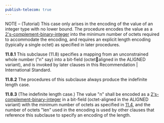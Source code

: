 ```yaml
---
publish-telecom: true
---
```


NOTE – (Tutorial) This case only arises in the encoding of the value of an integer type with no lower bound. The procedure encodes the value as a [2's-complement-binary-integer](./11.4%20Encoding%20as%20a%202's-complement-binary-integer.md) into the minimum number of octets required to accommodate the encoding, and requires an explicit length encoding (typically a single octet) as specified in later procedures.

**11.8.1** This subclause (11.8) specifies a mapping from an unconstrained whole number ("n" say) into a bit-field (octet￾aligned in the ALIGNED variant), and is invoked by later clauses in this Recommendation | International Standard.

**11.8.2** The procedures of this subclause always produce the indefinite length case. <a id="^91684b"></a>

**11.8.3** (The indefinite length case.) The value "n" shall be encoded as a [2's-complement-binary-integer](./11.4%20Encoding%20as%20a%202's-complement-binary-integer.md) in a bit-field (octet-aligned in the ALIGNED variant) with the minimum number of octets as specified in [11.4](./11.4%20Encoding%20as%20a%202's-complement-binary-integer.md), and the number of octets "len" used in the encoding is used by other clauses that reference this subclause to specify an encoding of the length.
